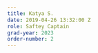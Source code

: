 ```yaml
---
title: Katya S.
date: 2019-04-26 13:32:00 Z
role: Saftey Captain
grad-year: 2023
order-number: 2
---
```


